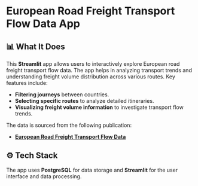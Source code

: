 # European Road Freight Transport Flow Data App

## 📊 What It Does
This **Streamlit** app allows users to interactively explore European road freight transport flow data. The app helps in analyzing transport trends and understanding freight volume distribution across various routes. Key features include:

- **Filtering journeys** between countries.
- **Selecting specific routes** to analyze detailed itineraries.
- **Visualizing freight volume information** to investigate transport flow trends.

The data is sourced from the following publication:
- [**European Road Freight Transport Flow Data**](https://www.sciencedirect.com/science/article/pii/S235234092101060X?via%3Dihub)

## ⚙️ Tech Stack
The app uses **PostgreSQL** for data storage and **Streamlit** for the user interface and data processing.


